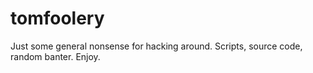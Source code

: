 tomfoolery
==========

Just some general nonsense for hacking around. Scripts, source code, random banter. Enjoy.
